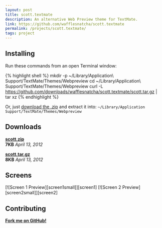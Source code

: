```yaml
---
layout: post
title: scott.textmate
description: An alternative Web Preview theme for TextMate.
link: https://github.com/wafflesnatcha/scott.textmate
permalink: /projects/scott.textmate/
tags: project
---
```


## Installing

Run these commands from an open Terminal window:

{% highlight shell %}
mkdir -p ~/Library/Application\ Support/TextMate/Themes/Webpreview
cd ~/Library/Application\ Support/TextMate/Themes/Webpreview
curl -L https://github.com/downloads/wafflesnatcha/scott.textmate/scott.tar.gz | tar xz
{% endhighlight %}

Or, just [download the .zip][.zip] and extract it into:
`~/Library/Application Support/TextMate/Themes/Webpreview`

## Downloads

**[scott.zip][.zip]**  
**7KB** *April 13, 2012*

**[scott.tar.gz][.tar.gz]**  
**8KB** *April 13, 2012*

## Screens

<div class="gallery" markdown="1">
[![Screen 1 Preview][screen1small]][screen1]
[![Screen 2 Preview][screen2small]][screen2]
</div>

## Contributing

**[Fork me on GitHub!][github]**


[github]:       https://github.com/wafflesnatcha/scott.textmate
[.zip]:         https://github.com/downloads/wafflesnatcha/scott.textmate/scott.zip
[.tar.gz]:      https://github.com/downloads/wafflesnatcha/scott.textmate/scott.tar.gz
[screen1]:      https://raw.githubusercontent.com/wafflesnatcha/scott.textmate/master/files/screens/1.png
[screen2]:      https://raw.githubusercontent.com/wafflesnatcha/scott.textmate/master/files/screens/2.png
[screen1small]: https://raw.githubusercontent.com/wafflesnatcha/scott.textmate/master/files/screens/1small.png
[screen2small]: https://raw.githubusercontent.com/wafflesnatcha/scott.textmate/master/files/screens/2small.png
